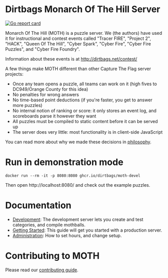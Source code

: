 Dirtbags Monarch Of The Hill Server
=====================

[![Go report card](https://goreportcard.com/badge/github.com/dirtbags/moth)](https://goreportcard.com/report/github.com/dirtbags/moth)

Monarch Of The Hill (MOTH) is a puzzle server.
We (the authors) have used it for instructional and contest events called
"Tracer FIRE",
"Project 2",
"HACK",
"Queen Of The Hill",
"Cyber Spark",
"Cyber Fire",
"Cyber Fire Puzzles",
and "Cyber Fire Foundry".

Information about these events is at
http://dirtbags.net/contest/

A few things make MOTH different than other Capture The Flag server projects:

* Once any team opens a puzzle, all teams can work on it (high fives to DC949/Orange County for this idea)
* No penalties for wrong answers
* No time-based point deductions (if you're faster, you get to answer more puzzles)
* No internal notion of ranking or score: it only stores an event log, and scoreboards parse it however they want
* All puzzles must be compiled to static content before it can be served up
* The server does very little: most functionality is in client-side JavaScript

You can read more about why we made these decisions in [philosophy](docs/philosophy.md).


Run in demonstration mode
===========

    docker run --rm -it -p 8080:8080 ghcr.io/dirtbags/moth-devel

Then open http://localhost:8080/ and check out the example puzzles.


Documentation
==========

* [Development](docs/development.md): The development server lets you create and test categories, and compile mothballs.
* [Getting Started](docs/getting-started.md): This guide will get you started with a production server.
* [Administration](docs/administration.md): How to set hours, and change setup.



Contributing to MOTH
==================

Please read our [contributing guide](docs/CONTRIBUTING.md).
